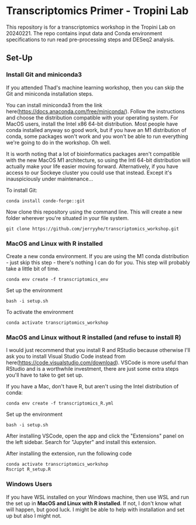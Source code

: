 # Transcriptomics Primer - Tropini Lab
This repository is for a transcriptomics workshop in the Tropini Lab on 20240221. The repo contains input data and Conda environment specifications to run read pre-processing steps and DESeq2 analysis. 

## Set-Up
### Install Git and miniconda3
If you attended Thad's machine learning workshop, then you can skip the Git and miniconda installation steps. 

You can install miniconda3 from the link here(https://docs.anaconda.com/free/miniconda/). Follow the instructions and choose the distribution compatible with your operating system. For MacOS users, install the Intel x86 64-bit distribution. Most people have conda installed anyway so good work, but if you have an M1 distribution of conda, some packages won't work and you won't be able to run everything we're going to do in the workshop. Oh well.  

It is worth noting that a lot of bioinformatics packages aren't compatible with the new MacOS M1 architecture, so using the Intl 64-bit distribution will actually make your life easier moving forward. Alternatively, if you have access to our Sockeye cluster you could use that instead. Except it's inauspiciously under maintenance...

To install Git:
``` 
conda install conde-forge::git
```

Now clone this repository using the command line. This will create a new folder wherever you're situated in your file system. 
``` 
git clone https://github.com/jerryyhe/transcriptomics_workshop.git
```

### MacOS and Linux with R installed
Create a new conda environment. If you are using the M1 conda distribution - just skip this step - there's nothing I can do for you. This step will probably take a little bit of time. 
```
conda env create -f transcriptomics_env
```

Set up the environment
```
bash -i setup.sh
```

To activate the environment
```
conda activate transcriptomics_workshop
```

### MacOS and Linux without R installed (and refuse to install R)
I would just recommend that you install R and RStudio because otherwise I'll ask you to install Visual Studio Code instead from here(https://code.visualstudio.com/download). VSCode is more useful than RStudio and is a worthwhile investment, there are just some extra steps you'll have to take to get set up. 

If you have a Mac, don't have R, but aren't using the Intel distribution of conda:

```
conda env create -f transcriptomics_R.yml
```

Set up the environment
```
bash -i setup.sh
```

After installing VSCode, open the app and click the "Extensions" panel on the left sidebar. Search for "Jupyter" and install this extension.  

After installing the extension, run the following code
```
conda activate transcriptomics_workshop
Rscript R_setup.R
```

### Windows Users
If you have WSL installed on your Windows machine, then use WSL and run the set up in **MacOS and Linux with R installed**. If not, I don't know what will happen, but good luck. I might be able to help with installation and set up but also I might not. 


